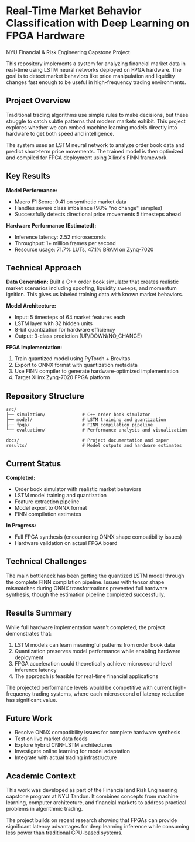 # Real-Time Market Behavior Classification with Deep Learning on FPGA Hardware

NYU Financial & Risk Engineering Capstone Project

This repository implements a system for analyzing financial market data in real-time using LSTM neural networks deployed on FPGA hardware. The goal is to detect market behaviors like price manipulation and liquidity changes fast enough to be useful in high-frequency trading environments.

## Project Overview

Traditional trading algorithms use simple rules to make decisions, but these struggle to catch subtle patterns that modern markets exhibit. This project explores whether we can embed machine learning models directly into hardware to get both speed and intelligence.

The system uses an LSTM neural network to analyze order book data and predict short-term price movements. The trained model is then optimized and compiled for FPGA deployment using Xilinx's FINN framework.

## Key Results

**Model Performance:**
- Macro F1 Score: 0.41 on synthetic market data
- Handles severe class imbalance (98% "no change" samples)
- Successfully detects directional price movements 5 timesteps ahead

**Hardware Performance (Estimated):**
- Inference latency: 2.52 microseconds
- Throughput: 1+ million frames per second
- Resource usage: 71.7% LUTs, 47.1% BRAM on Zynq-7020

## Technical Approach

**Data Generation:**
Built a C++ order book simulator that creates realistic market scenarios including spoofing, liquidity sweeps, and momentum ignition. This gives us labeled training data with known market behaviors.

**Model Architecture:**
- Input: 5 timesteps of 64 market features each
- LSTM layer with 32 hidden units
- 8-bit quantization for hardware efficiency
- Output: 3-class prediction (UP/DOWN/NO_CHANGE)

**FPGA Implementation:**
1. Train quantized model using PyTorch + Brevitas
2. Export to ONNX format with quantization metadata
3. Use FINN compiler to generate hardware-optimized implementation
4. Target Xilinx Zynq-7020 FPGA platform

## Repository Structure

```
src/
├── simulation/              # C++ order book simulator
├── model/                   # LSTM training and quantization
├── fpga/                    # FINN compilation pipeline
└── evaluation/              # Performance analysis and visualization

docs/                        # Project documentation and paper
results/                     # Model outputs and hardware estimates
```

## Current Status

**Completed:**
- Order book simulator with realistic market behaviors
- LSTM model training and quantization
- Feature extraction pipeline
- Model export to ONNX format
- FINN compilation estimates

**In Progress:**
- Full FPGA synthesis (encountering ONNX shape compatibility issues)
- Hardware validation on actual FPGA board

## Technical Challenges

The main bottleneck has been getting the quantized LSTM model through the complete FINN compilation pipeline. Issues with tensor shape mismatches during ONNX transformations prevented full hardware synthesis, though the estimation pipeline completed successfully.

## Results Summary

While full hardware implementation wasn't completed, the project demonstrates that:
1. LSTM models can learn meaningful patterns from order book data
2. Quantization preserves model performance while enabling hardware deployment
3. FPGA acceleration could theoretically achieve microsecond-level inference latency
4. The approach is feasible for real-time financial applications

The projected performance levels would be competitive with current high-frequency trading systems, where each microsecond of latency reduction has significant value.

## Future Work

- Resolve ONNX compatibility issues for complete hardware synthesis
- Test on live market data feeds
- Explore hybrid CNN-LSTM architectures
- Investigate online learning for model adaptation
- Integrate with actual trading infrastructure

## Academic Context

This work was developed as part of the Financial and Risk Engineering capstone program at NYU Tandon. It combines concepts from machine learning, computer architecture, and financial markets to address practical problems in algorithmic trading.

The project builds on recent research showing that FPGAs can provide significant latency advantages for deep learning inference while consuming less power than traditional GPU-based systems.
